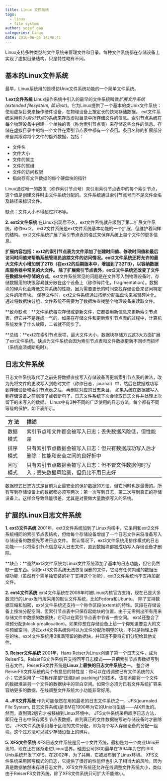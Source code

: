 ```yaml
---
title: Linux 文件系统
tags: 
  - linux
  - file system
author: yosef gao
categories: Linux
date: 2016-06-06 14:40:41
---
```



Linux支持多种类型的文件系统来管理文件和目录。每种文件系统都在存储设备上实现了虚拟目录结构，只是特性略有不同。

<!--more-->

基本的Linux文件系统
---------------------
最早，Linux系统用的是模仿Unix文件系统功能的一个简单文件系统。

**1.ext文件系统**
Linux操作系统中引入的最早的文件系统叫做*扩展文件系统(extended filesystem, 简记ext)*。它为Linux提供了一个基本的类Unix文件系统：使用虚拟目录来操作硬件设备，在物理设备上按定长的快来存储数据。
ext文件系统采用称为*索引节点*的系统来存放虚拟目录中所存储文件的信息。索引节点系统在每个物理设备中创建一个单独的表（称为索引节点表）来存储这些文件的信息。存储在虚拟目录中的每一个文件在索引节点表中都有一个条目。条目名称的扩展部分来自其跟踪每个文件的额外数据，包括：
+ 文件名
+ 文件大小
+ 文件的属主
+ 文件的属组
+ 文件的访问权限
+ 指向存有文件数据的每个硬盘块的指针

Linux通过唯一的数值（称作索引节点号）来引用索引节点表中的每个索引节点，这个值是创建文件时由文件系统分配的。文件系统通过索引节点号而不是文件全名及路径来标识文件。

缺点：文件大小不得超过2GB等。

**2. ext2文件系统**
在Linux出现后不久，ext文件系统就升级到了第二扩展文件系统，称作ext2。
ext2文件系统是ext文件系统基本功能的一个扩展，但维护着同样的结构。ext2文件系统扩展了索引节点表的格式来保存系统上每个文件的更多信息。

**扩展内容包括：**ext2的索引节点表为文件添加了创建时间值、修改时间值和最后访问时间值来帮助系统管理员追踪文件的访问情况。ext2文件系统还将允许的最大文件大小增加到了2TB（在ext2的后期版本中，增加到了32TB），以容纳数据库服务器中常见的大文件。
除了扩展索引节点表外，ext2文件系统还改变了**文件在数据块中存储的方式**。ext文件系统常见的问题是在文件写入到物理设备时，存储数据用的块很容易就分散在这个设备上（称作碎片化，fragmentation）。数据块的碎片化会降低文件系统的性能，因为需要更长的时间查找存储设备来访问特定文件的所有块。
保存文件时，ext2文件系统通过按组分配磁盘快来减轻碎片化。通过将数据块分组，文件系统不需要为了数据块查找整个物理设备来读取文件。

**致命缺点：**文件系统每次存储或更新文件，它都要用新信息来更新索引节点表，但它并不是连成一气的。如果在存储文件和更新索引节点表的过程中，计算机系统发生了什么故障，二者就不同步了。

**总结：**ext2在索引节点表项，最大文件大小，数据块存储方式这3大方面扩展了ext文件系统。缺点为文件系统会因为索引节点表和文件数据更新不同步而损坏（系统崩溃或断电时）。

日志文件系统
-------------
日志文件系统取代了之前先将数据直接写入存储设备再更新索引节点表的做法，改为先将文件的更改写入到临时文件（称作日志，journal）中，然后在数据成功写到存储设备和索引节点表之后，再删除对应的日志条目。
如果系统在数据被写入到存储设备之前崩溃了或者断电了，日志文件系统下次会读取日志文件并处理上次留下的未写入的数据。
Linux中有3种不同的广泛使用的日志方法，每个都有不同等级的保护，如下表所示。

| 方  法    | 描述                                                                                   |
| :-------- |:-------------------------------------------------------------------------------------- |
| 数据模式  | 索引节点和文件都会被写入日志；丢失数据风险低，但性能差                                 |
| 排序模式  | 只有索引节点数据会被写入日志：但只有数据成功写入后才删除：性能和安全之间的良好折中     |
| 回写模式  | 只有索引节点数据会被写入日志：但不管文件数据何时写入；丢失数据风险高，但仍比不用日志好 |

数据模式日志方式是目前为止最安全的保护数据的方法，但它同时也是最慢的。所有写到存储设备上的数据都必须写两次：第一次写到日志，第二次写到真正的存储设备上。这样会导致性能很差，尤其是对要做大量数据写入的系统。

扩展的Linux日志文件系统
------------------------
**1. ext3文件系统**
2001年，ext3文件系统加到了Linux内核中，它采用和ext2文件系统相同的索引节点表结构，但给每个存储设备增加了一个日志文件来将准备写入存储设备的数据先写进日志文件。
默认情况下，ext3文件系统用排序模式的日志功能——只将索引节点信息写入日志文件，直到数据块都被成功写入存储设备才删除。

**缺点：**虽然ext3文件系统为Linux文件系统添加了基本的日志功能，但它仍然缺一些东西。例如ext3文件系统无法恢复误删的文件，它没有任何内建的数据压缩功能（虽然有个需单独安装的补丁支持这个功能），ext3文件系统也不支持加密文件。

**2. ext4文件系统**
ext4文件系统在2008年时被Linux内核官方支持，现在已是大多数流行的Linux发行版采用的默认文件系统，比如Fedora和Ubuntu。
除了支持数据压缩和加密，ext4文件系统还支持一个称作区段(extent)的特性。区段在存储设备上按块分配空间，但索引节点表中只保存起始块的位置。由于无需列出所有用来存储文件中数据的数据快，它可以在索引节点表中节省一些空间。
ext4还整合了块预分配(block preallocation)。如果你想在存储设备上给一个你知道要变大的文件预留空间，通过ext4文件系统你可以为文件分配所期望的块，不只是物理上存在的块。ext4文件系统用0填满预留的数据快，并知道不要将它们分配给其他文件。

**3. Reiser文件系统**
2001年，Hans Reiser为Linux创建了第一个日志文件，成为ReiserFS。ReiserFS文件系统只支持回写日志模式——只把索引节点表数据写到日志文件。ReiserFS文件系统是**Linux上最快的日志文件系统之一**。
整合进ReiserFS文件系统的两个有意思的特性是：你可以在线调整已有文件系统的大小；它还采用了一项称作尾部*压缩(tail packing)*的技术，该技术能将一个文件的数据填进另一个文件的数据块中的空白空间。如果你必须为已有文件系统扩容来容纳更多的数据，在线调整文件系统大小功能非常好用。

**4. JFS文件系统**
作为可能依然在用的最老的日志文件系统之一，JFS(journaled File System, 日志文件系统)是IBM在1990年为它的Unix衍生版——AIX开发的。然而，直到第2版它才被移植到Linux环境中。
JFS文件系统采用顺序日志方法，即只在日志中保存索引节点表数据，直到真正的文件数据被写进存储设备时才删除它。
JFS文件系统采用基于区段的文件分配，即为每个写入存储设备的分配一组块。这个过方法可以减少存储设备上的碎片。

**5. XFS文件系统**
XFS日志文件系统是另一个文件系统，最初是为一个商业Unix开发的，现在正在逐渐走进Linux世界。硅图公司(SGI)最早在1994年为它的IRIX Unix系统开发了XFS。在2002年，为了共用，它被发布到了Linux环境。
XFS文件系统采用回写模式的日志，它提供了很好的性能但也引入了相当大的风险，因为真是数据依然未存进日志文件。XFS文件系统还允许在线调整文件系统大小，类似由于ReiserFS文件系统，除了XFS文件系统只可扩大不能缩小。
